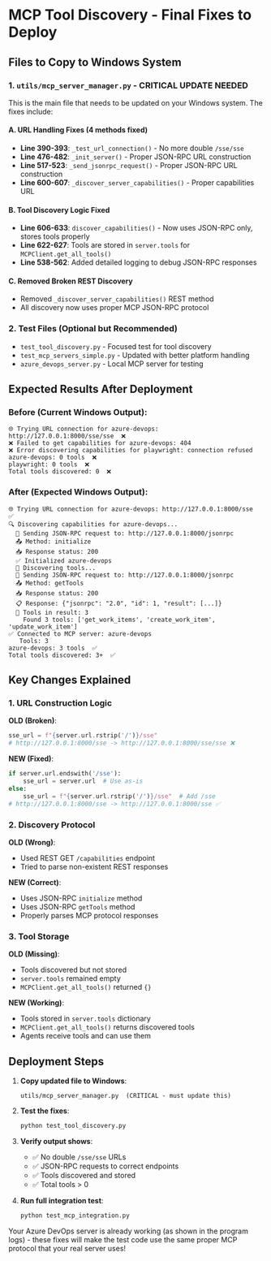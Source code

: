 # MCP Tool Discovery - Final Fixes to Deploy

## Files to Copy to Windows System

### 1. `utils/mcp_server_manager.py` - CRITICAL UPDATE NEEDED

This is the main file that needs to be updated on your Windows system. The fixes include:

#### A. URL Handling Fixes (4 methods fixed)
- **Line 390-393**: `_test_url_connection()` - No more double `/sse/sse`
- **Line 476-482**: `_init_server()` - Proper JSON-RPC URL construction 
- **Line 517-523**: `_send_jsonrpc_request()` - Proper JSON-RPC URL construction
- **Line 600-607**: `_discover_server_capabilities()` - Proper capabilities URL

#### B. Tool Discovery Logic Fixed
- **Line 606-633**: `discover_capabilities()` - Now uses JSON-RPC only, stores tools properly
- **Line 622-627**: Tools are stored in `server.tools` for `MCPClient.get_all_tools()`
- **Line 538-562**: Added detailed logging to debug JSON-RPC responses

#### C. Removed Broken REST Discovery
- Removed `_discover_server_capabilities()` REST method
- All discovery now uses proper MCP JSON-RPC protocol

### 2. Test Files (Optional but Recommended)

- `test_tool_discovery.py` - Focused test for tool discovery
- `test_mcp_servers_simple.py` - Updated with better platform handling
- `azure_devops_server.py` - Local MCP server for testing

## Expected Results After Deployment

### Before (Current Windows Output):
```
🌐 Trying URL connection for azure-devops: http://127.0.0.1:8000/sse/sse  ❌
❌ Failed to get capabilities for azure-devops: 404
❌ Error discovering capabilities for playwright: connection refused
azure-devops: 0 tools  ❌
playwright: 0 tools  ❌
Total tools discovered: 0  ❌
```

### After (Expected Windows Output):
```
🌐 Trying URL connection for azure-devops: http://127.0.0.1:8000/sse  ✅
🔍 Discovering capabilities for azure-devops...
  📡 Sending JSON-RPC request to: http://127.0.0.1:8000/jsonrpc
  📤 Method: initialize
  📥 Response status: 200
  ✅ Initialized azure-devops
  🔧 Discovering tools...
  📡 Sending JSON-RPC request to: http://127.0.0.1:8000/jsonrpc  
  📤 Method: getTools
  📥 Response status: 200
  📋 Response: {"jsonrpc": "2.0", "id": 1, "result": [...]}
  🔧 Tools in result: 3
    Found 3 tools: ['get_work_items', 'create_work_item', 'update_work_item']
✅ Connected to MCP server: azure-devops
   Tools: 3
azure-devops: 3 tools  ✅
Total tools discovered: 3+  ✅
```

## Key Changes Explained

### 1. URL Construction Logic
**OLD (Broken)**:
```python
sse_url = f"{server.url.rstrip('/')}/sse"
# http://127.0.0.1:8000/sse -> http://127.0.0.1:8000/sse/sse ❌
```

**NEW (Fixed)**:
```python
if server.url.endswith('/sse'):
    sse_url = server.url  # Use as-is
else:
    sse_url = f"{server.url.rstrip('/')}/sse"  # Add /sse
# http://127.0.0.1:8000/sse -> http://127.0.0.1:8000/sse ✅
```

### 2. Discovery Protocol
**OLD (Wrong)**:
- Used REST GET `/capabilities` endpoint
- Tried to parse non-existent REST responses

**NEW (Correct)**:
- Uses JSON-RPC `initialize` method
- Uses JSON-RPC `getTools` method  
- Properly parses MCP protocol responses

### 3. Tool Storage
**OLD (Missing)**:
- Tools discovered but not stored
- `server.tools` remained empty
- `MCPClient.get_all_tools()` returned `{}`

**NEW (Working)**:
- Tools stored in `server.tools` dictionary
- `MCPClient.get_all_tools()` returns discovered tools
- Agents receive tools and can use them

## Deployment Steps

1. **Copy updated file to Windows**:
   ```
   utils/mcp_server_manager.py  (CRITICAL - must update this)
   ```

2. **Test the fixes**:
   ```bash
   python test_tool_discovery.py
   ```

3. **Verify output shows**:
   - ✅ No double `/sse/sse` URLs
   - ✅ JSON-RPC requests to correct endpoints
   - ✅ Tools discovered and stored
   - ✅ Total tools > 0

4. **Run full integration test**:
   ```bash
   python test_mcp_integration.py
   ```

Your Azure DevOps server is already working (as shown in the program logs) - these fixes will make the test code use the same proper MCP protocol that your real server uses!